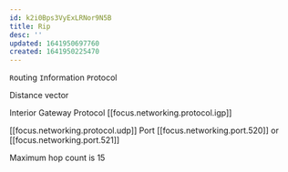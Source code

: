 ```yaml
---
id: k2i0Bps3VyExLRNor9N5B
title: Rip
desc: ''
updated: 1641950697760
created: 1641950225470
---
```


`R`outing `I`nformation `P`rotocol

Distance vector 

Interior Gateway Protocol [[focus.networking.protocol.igp]] 

[[focus.networking.protocol.udp]] Port [[focus.networking.port.520]] or [[focus.networking.port.521]]

Maximum hop count is 15 
